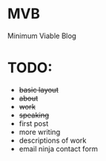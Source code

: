 # MVB

Minimum Viable Blog

# TODO:

- ~~basic layout~~
- ~~about~~
- ~~work~~
- ~~speaking~~
- first post
- more writing
- descriptions of work
- email ninja contact form
